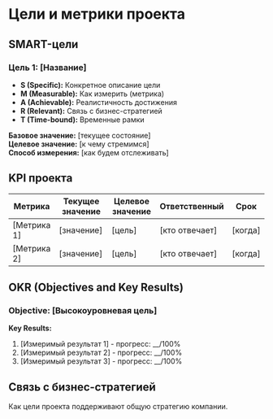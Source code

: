 # Цели и метрики проекта

## SMART-цели

### Цель 1: [Название]
- **S (Specific):** Конкретное описание цели
- **M (Measurable):** Как измерить (метрика)
- **A (Achievable):** Реалистичность достижения  
- **R (Relevant):** Связь с бизнес-стратегией
- **T (Time-bound):** Временные рамки

**Базовое значение:** [текущее состояние]  
**Целевое значение:** [к чему стремимся]  
**Способ измерения:** [как будем отслеживать]

## KPI проекта

| Метрика | Текущее значение | Целевое значение | Ответственный | Срок |
|---------|------------------|------------------|---------------|------|
| [Метрика 1] | [значение] | [цель] | [кто отвечает] | [когда] |
| [Метрика 2] | [значение] | [цель] | [кто отвечает] | [когда] |

## OKR (Objectives and Key Results)

### Objective: [Высокоуровневая цель]

**Key Results:**
1. [Измеримый результат 1] - прогресс: __/100%
2. [Измеримый результат 2] - прогресс: __/100%  
3. [Измеримый результат 3] - прогресс: __/100%

## Связь с бизнес-стратегией
Как цели проекта поддерживают общую стратегию компании.
